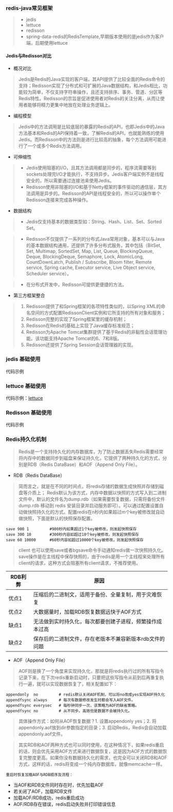 ### redis-java常见框架

>- jedis
>- lettuce
>- redisson
>- spring-data-redis的RedisTemplate,早期版本使用的是jedis作为客户端，后期使用lettuce

#### Jedis与Redisson对比

- 概况对比

>Jedis是Redis的Java实现的客户端，其API提供了比较全面的Redis命令的支持；Redisson实现了分布式和可扩展的Java数据结构，和Jedis相比，功能较为简单，不仅支持字符串操作，且还支持排序、事务、管道、分区等Redis特性。Redisson的宗旨是促进使用者对Redis的关注分离，从而让使用者能够将精力更集中地放在处理业务逻辑上。

- 编程模型

>Jedis中的方法调用是比较底层的暴露的Redis的API，也即Jedis中的Java方法基本和Redis的API保持着一致，了解Redis的API，也就能熟练的使用Jedis。而Redisson中的方法则是进行比较高的抽象，每个方法调用可能进行了一个或多个Redis方法调用。

- 可伸缩性
>- Jedis使用阻塞的I/O，且其方法调用都是同步的，程序流需要等到sockets处理完I/O才能执行，不支持异步。Jedis客户端实例不是线程安全的，所以需要通过连接池来使用Jedis。
>- Redisson使用非阻塞的I/O和基于Netty框架的事件驱动的通信层，其方法调用是异步的。Redisson的API是线程安全的，所以可以操作单个Redisson连接来完成各种操作。

- 数据结构

>- Jedis仅支持基本的数据类型如：String、Hash、List、Set、Sorted Set。

>- Redisson不仅提供了一系列的分布式Java常用对象，基本可以与Java的基本数据结构通用，还提供了许多分布式服务，其中包括（BitSet, Set, Multimap, SortedSet, Map, List, Queue, BlockingQueue, Deque, BlockingDeque, Semaphore, Lock, AtomicLong, CountDownLatch, Publish / Subscribe, Bloom filter, Remote service, Spring cache, Executor service, Live Object service, Scheduler service）。

>- 在分布式开发中，Redisson可提供更便捷的方法。


- 第三方框架整合

>1. Redisson提供了和Spring框架的各项特性类似的，以Spring XML的命名空间的方式配置RedissonClient实例和它所支持的所有对象和服务；
>2. Redisson完整的实现了Spring框架里的缓存机制；
>3. Redisson在Redis的基础上实现了Java缓存标准规范；
>4. Redisson为Apache Tomcat集群提供了基于Redis的非黏性会话管理功能。该功能支持Apache Tomcat的6、7和8版。
>5. Redisson还提供了Spring Session会话管理器的实现。

### jedis 基础使用

代码示例[](../../../code)

### lettuce 基础使用

代码示例：[lettuce](../../../code/redis-sample/lettuce-sample)

### Redisson 基础使用

代码示例[](../../../code)


### Redis持久化机制

>Redis是一个支持持久化的内存数据库，为了防止数据丢失Redis需要经常将内存中的数据同步到磁盘来保证持久化，它提供了两种持久化的方式，分别是RDB（Redis DataBase）和AOF（Append Only File）。
 

- RDB（Redis DataBase）
>简而言之，就是在不同的时间点，将redis存储的数据生成快照并存储到磁盘等介质上；
 Redis默认为该方式，内存中数据以快照的方式写入到二进制文件中，默认的文件名为dump.rdb（如果需要恢复数据，只需将备份文件dump.rdb 移动到 redis 安装目录并启动服务即可）。可以通过配置设置自动做快照持久化的方式。配置redis在n秒内如果超过m个key被修改就自动做快照，下面是默认的快照保存配置。
 
```
save 900 1         #900秒内如果超过1个key被修改，则发起快照保存
save 300 10        #300秒内容如超过10个key被修改，则发起快照保存
save 60 10000      #60秒内容如超过10000个key被修改，则发起快照保存
```
>client 也可以使用save或者bgsave命令手动通知redis做一次快照持久化。save操作是在主线程中保存快照的，由于redis是用一个主线程来处理所有 client的请求，这种方式会阻塞所有client请求，不推荐使用。
 
RDB利弊|原因
----|----
优点1|	压缩后的二进制文，适用于备份、全量复制，用于灾难恢复
优点2|	大数据量时，加载RDB恢复数据远快于AOF方式
缺点1|	无法做到实时持久化，每次都要创建子进程，频繁操作成本过高
缺点2|	保存后的二进制文件，存在老版本不兼容新版本rdb文件的问题
 

- AOF（Append Only File）

>AOF则是换了一个角度来实现持久化，那就是将redis执行过的所有写指令记录下来，在下次redis重新启动时，只要把这些写指令从前到后再重复执行一遍，就可以实现数据恢复了，相关配置如下： 

```
appendonly  no         # redis默认关闭AOF机制，可以将no改成yes实现AOF持久化
appendfsync always     # 每次有数据修改发生时都会写入AOF文件。
appendfsync everysec   # 每秒钟同步一次，该策略为AOF的缺省策略。
appendfsync no         # 从不同步。高效但是数据不会被持久化。
```

>具体操作方式：如何从AOF恢复数据？1. 设置appendonly yes；2. 将appendonly.aof放到dir参数指定的目录；3. 启动Redis，Redis会自动加载appendonly.aof文件。

>其实RDB和AOF两种方式也可以同时使用，在这种情况下，如果redis重启的话，则会优先采用AOF方式来进行数据恢复，这是因为AOF方式的数据恢复完整度更高。如果你没有数据持久化的需求，也完全可以关闭RDB和AOF方式，这样的话，redis将变成一个纯内存数据库，就像memcache一样。

`重启时恢复加载AOF与RDB顺序及流程：`
- 当AOF和RDB文件同时存在时，优先加载AOF
- 若关闭了AOF，加载RDB文件
- 加载AOF/RDB成功，redis重启成功
- AOF/RDB存在错误，redis启动失败并打印错误信息